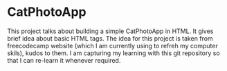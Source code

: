 # CatPhotoApp
This project talks about building a simple CatPhotoApp in HTML. It gives brief idea about basic HTML tags. 
The idea for this project is taken from freecodecamp website (which I am currently using to refreh my computer skils), kudos to them. 
I am capturing my learning with this git repository so that I can re-learn it whenever required.
